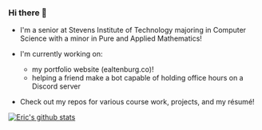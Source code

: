 ### Hi there 👋

* I'm a senior at Stevens Institute of Technology majoring in Computer Science with a minor in Pure and Applied Mathematics!

* I'm currently working on:
  * my portfolio website (ealtenburg.co)!
  * helping a friend make a bot capable of holding office hours on a Discord server

* Check out my repos for various course work, projects, and my résumé!

[![Eric's github stats](https://github-readme-stats.vercel.app/api?username=ericaltenburg)](https://github.com/anuraghazra/github-readme-stats)

<!--
**ericaltenburg/ericaltenburg** is a ✨ _special_ ✨ repository because its `README.md` (this file) appears on your GitHub profile.

Here are some ideas to get you started:

- 🔭 I’m currently working on my portfolio! (ealtenburg.co)
- 🌱 I’m currently learning ...
- 👯 I’m looking to collaborate on ...
- 🤔 I’m looking for help with ...
- 💬 Ask me about ...
- 📫 How to reach me: ...
- 😄 Pronouns: ...
- ⚡ Fun fact: ...
-->
